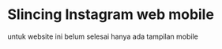 <h1>Slincing Instagram web mobile</h1>
<p>untuk website ini belum selesai hanya ada tampilan mobile</p>